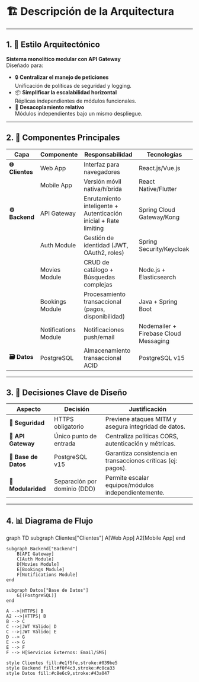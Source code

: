 # 🏗️ Descripción de la Arquitectura

---

## 1. 🧱 Estilo Arquitectónico  
**Sistema monolítico modular con API Gateway**  
Diseñado para:  

- 🔒 **Centralizar el manejo de peticiones**  
  Unificación de políticas de seguridad y logging.  
- 📦 **Simplificar la escalabilidad horizontal**  
  Réplicas independientes de módulos funcionales.  
- 🧩 **Desacoplamiento relativo**  
  Módulos independientes bajo un mismo despliegue.  

---

## 2. 🧰 Componentes Principales  

| **Capa**       | **Componente**         | **Responsabilidad**                                                                 | **Tecnologías**                              |
|-----------------|------------------------|-------------------------------------------------------------------------------------|----------------------------------------------|
| **🌐 Clientes** | Web App                | Interfaz para navegadores                                                           | React.js/Vue.js                              |
|                 | Mobile App             | Versión móvil nativa/híbrida                                                       | React Native/Flutter                         |
| **⚙️ Backend**  | API Gateway            | Enrutamiento inteligente + Autenticación inicial + Rate limiting                   | Spring Cloud Gateway/Kong                    |
|                 | Auth Module            | Gestión de identidad (JWT, OAuth2, roles)                                           | Spring Security/Keycloak                     |
|                 | Movies Module          | CRUD de catálogo + Búsquedas complejas                                              | Node.js + Elasticsearch                      |
|                 | Bookings Module        | Procesamiento transaccional (pagos, disponibilidad)                                 | Java + Spring Boot                           |
|                 | Notifications Module   | Notificaciones push/email                                                           | Nodemailer + Firebase Cloud Messaging        |
| **🗃️ Datos**    | PostgreSQL             | Almacenamiento transaccional ACID                                                   | PostgreSQL v15                               |

---

## 3. 🔑 Decisiones Clave de Diseño  

| **Aspecto**       | **Decisión**                            | **Justificación**                                                                 |
|--------------------|-----------------------------------------|-----------------------------------------------------------------------------------|
| **🔐 Seguridad**   | HTTPS obligatorio                       | Previene ataques MITM y asegura integridad de datos.                              |
| **🚪 API Gateway** | Único punto de entrada                  | Centraliza políticas CORS, autenticación y métricas.                              |
| **💾 Base de Datos**| PostgreSQL v15                          | Garantiza consistencia en transacciones críticas (ej: pagos).                     |
| **🧩 Modularidad** | Separación por dominio (DDD)            | Permite escalar equipos/módulos independientemente.                               |

---

## 4. 📊 Diagrama de Flujo  
graph TD
    subgraph Clientes["Clientes"]
        A[Web App]
        A2[Mobile App]
    end

    subgraph Backend["Backend"]
        B[API Gateway]
        C[Auth Module]
        D[Movies Module]
        E[Bookings Module]
        F[Notifications Module]
    end

    subgraph Datos["Base de Datos"]
        G[(PostgreSQL)]
    end

    A -->|HTTPS| B
    A2 -->|HTTPS| B
    B --> C
    C -->|JWT Válido| D
    C -->|JWT Válido| E
    D --> G
    E --> G
    E --> F
    F --> H[Servicios Externos: Email/SMS]

    style Clientes fill:#e1f5fe,stroke:#039be5
    style Backend fill:#f0f4c3,stroke:#c0ca33
    style Datos fill:#c8e6c9,stroke:#43a047
